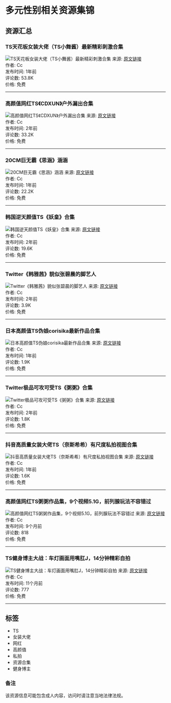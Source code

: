 # 多元性别相关资源集锦

## 资源汇总

### TS天花板女装大佬（TS小舞酱）最新精彩刺激合集
![TS天花板女装大佬（TS小舞酱）最新精彩刺激合集](https://www.15seo09.com/wp-content/uploads/2023/10/1696913181-683dd02a1487807-300x200.jpg)
来源: [原文链接](https://www.15seo09.com/16728.html)  
作者: Cc  
发布时间: 1年前  
评论数: 53.8K  
价格: 免费  

---

### 高颜值网红TS《CDXUN》户外漏出合集
![高颜值网红TS《CDXUN》户外漏出合集](https://www.15seo09.com/wp-content/uploads/2023/08/1691515139-e7dbbb85364957b-300x200.jpg)
来源: [原文链接](https://www.15seo09.com/15957.html)  
作者: Cc  
发布时间: 2年前  
评论数: 33.2K  
价格: 免费  

---

### 20CM巨无霸《思涵》涵涵
![20CM巨无霸《思涵》涵涵](https://www.15seo09.com/wp-content/uploads/2023/09/1695034781-a722e8391c2b267-300x200.jpg)
来源: [原文链接](https://www.15seo09.com/16364.html)  
作者: Cc  
发布时间: 1年前  
评论数: 22.2K  
价格: 免费  

---

### 韩国逆天颜值TS《妖皇》合集
![韩国逆天颜值TS《妖皇》合集](https://www.15seo09.com/wp-content/uploads/2023/03/1679754483-6521993c744dd70-300x200.jpg)
来源: [原文链接](https://www.15seo09.com/14668.html)  
作者: Cc  
发布时间: 2年前  
评论数: 19.6K  
价格: 免费  

---

### Twitter《韩雅茜》貌似张碧晨的脚艺人
![Twitter《韩雅茜》貌似张碧晨的脚艺人](https://www.15seo09.com/wp-content/uploads/2023/07/1689178010-5a10fe787e23005-300x200.jpg)
来源: [原文链接](https://www.15seo09.com/15779.html)  
作者: Cc  
发布时间: 2年前  
评论数: 3.9K  
价格: 免费  

---

### 日本高颜值TS伪娘corisika最新作品合集
![日本高颜值TS伪娘corisika最新作品合集](https://www.15seo09.com/wp-content/uploads/2023/12/1702849919-41378a3a2cb0ac5-300x200.jpg)
来源: [原文链接](https://www.15seo09.com/18312.html)  
作者: Cc  
发布时间: 1年前  
评论数: 1.9K  
价格: 免费  

---

### Twitter极品可攻可受TS《粥粥》合集
![Twitter极品可攻可受TS《粥粥》合集](https://www.15seo09.com/wp-content/uploads/2023/08/1691339031-366bd1e71ab2cae-300x200.jpg)
来源: [原文链接](https://www.15seo09.com/15935.html)  
作者: Cc  
发布时间: 2年前  
评论数: 1.8K  
价格: 免费  

---

### 抖音高质量女装大佬TS（奈斯希希）有尺度私拍视图合集
![抖音高质量女装大佬TS（奈斯希希）有尺度私拍视图合集](https://www.15seo09.com/wp-content/uploads/2023/09/1694825539-c1e0a8d534bc50c-300x200.jpg)
来源: [原文链接](https://www.15seo09.com/16302.html)  
作者: Cc  
发布时间: 1年前  
评论数: 1.6K  
价格: 免费  

---

### 高颜值网红TS粥粥作品集，9个视频5.1G，前列腺玩法不容错过
![高颜值网红TS粥粥作品集，9个视频5.1G，前列腺玩法不容错过](https://www.15seo09.com/wp-content/uploads/2024/05/1715297442-f70d06fbea7e223-300x200.jpg)
来源: [原文链接](https://www.15seo09.com/21746.html)  
作者: Cc  
发布时间: 9个月前  
评论数: 818  
价格: 免费  

---

### TS健身博主大战：车灯画面用嘴肛J，14分钟精彩自拍
![TS健身博主大战：车灯画面用嘴肛J，14分钟精彩自拍](https://www.15seo09.com/wp-content/uploads/2024/04/1712017306-9ea9916ce6e2de8-300x200.jpg)
来源: [原文链接](https://www.15seo09.com/20810.html)  
作者: Cc  
发布时间: 11个月前  
评论数: 777  
价格: 免费  

--- 

## 标签
- TS
- 女装大佬
- 网红
- 高颜值
- 私拍 
- 资源合集
- 健身博主

### 备注
该资源信息可能包含成人内容，访问时请注意当地法律法规。